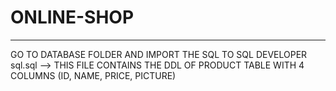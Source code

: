 # ONLINE-SHOP

-------------------------------------------------
GO TO DATABASE FOLDER AND IMPORT THE SQL TO SQL DEVELOPER 
sql.sql --> THIS FILE CONTAINS THE DDL OF PRODUCT TABLE WITH 4 COLUMNS (ID, NAME, PRICE, PICTURE)